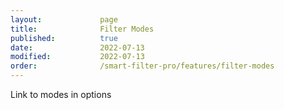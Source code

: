 ```yaml
---
layout:             page
title:              Filter Modes
published:          true
date:               2022-07-13
modified:           2022-07-13
order:              /smart-filter-pro/features/filter-modes
---
```


<todo>Link to modes in options</todo>